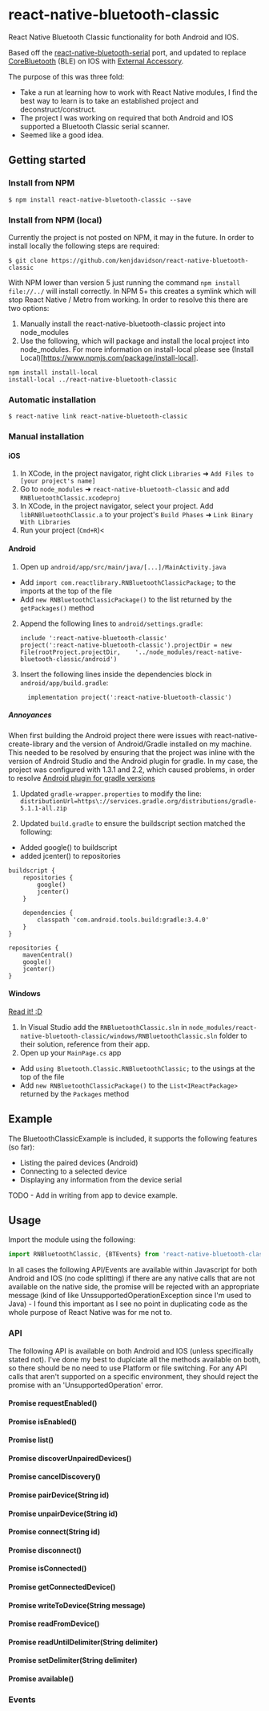 
# react-native-bluetooth-classic

React Native Bluetooth Classic functionality for both Android and IOS.  

Based off the [react-native-bluetooth-serial](https://github.com/rusel1989/react-native-bluetooth-serial) port, and updated to replace [CoreBluetooth](https://developer.apple.com/documentation/corebluetooth) (BLE) on IOS with [External Accessory](https://developer.apple.com/documentation/externalaccessory/eaaccessory).

The purpose of this was three fold:
- Take a run at learning how to work with React Native modules, I find the best way to learn is to take an established project and deconstruct/construct.
- The project I was working on required that both Android and IOS supported a Bluetooth Classic serial scanner.
- Seemed like a good idea.

## Getting started

### Install from NPM

```
$ npm install react-native-bluetooth-classic --save
```

### Install from NPM (local)

Currently the project is not posted on NPM, it may in the future.  In order to install locally the following steps are required:

```
$ git clone https://github.com/kenjdavidson/react-native-bluetooth-classic
```

With NPM lower than version 5 just running the command `npm install file://../` will install correctly.  In NPM 5+ this creates a symlink which will stop React Native / Metro from working.  In order to resolve this there are two options:

1. Manually install the react-native-bluetooth-classic project into node_modules
2. Use the following, which will package and install the local project into node_modules.  For more information on install-local please see (Install Local)[https://www.npmjs.com/package/install-local].

```
npm install install-local
install-local ../react-native-bluetooth-classic
```

### Automatic installation

`$ react-native link react-native-bluetooth-classic`

### Manual installation

#### iOS

1. In XCode, in the project navigator, right click `Libraries` ➜ `Add Files to [your project's name]`
2. Go to `node_modules` ➜ `react-native-bluetooth-classic` and add `RNBluetoothClassic.xcodeproj`
3. In XCode, in the project navigator, select your project. Add `libRNBluetoothClassic.a` to your project's `Build Phases` ➜ `Link Binary With Libraries`
4. Run your project (`Cmd+R`)<

#### Android

1. Open up `android/app/src/main/java/[...]/MainActivity.java`
  - Add `import com.reactlibrary.RNBluetoothClassicPackage;` to the imports at the top of the file
  - Add `new RNBluetoothClassicPackage()` to the list returned by the `getPackages()` method
2. Append the following lines to `android/settings.gradle`:
  	```
  	include ':react-native-bluetooth-classic'
  	project(':react-native-bluetooth-classic').projectDir = new File(rootProject.projectDir, 	'../node_modules/react-native-bluetooth-classic/android')
  	```
3. Insert the following lines inside the dependencies block in `android/app/build.gradle`:
  	```
      implementation project(':react-native-bluetooth-classic')
  	```

##### Annoyances

When first building the Android project there were issues with react-native-create-library and the version of Android/Gradle installed on my machine.  This needed to be resolved by ensuring that the project was inline with the version of Android Studio and the Android plugin for gradle.  In my case, the project was configured with 1.3.1 and 2.2, which caused problems, in order to resolve [Android plugin for gradle versions](https://developer.android.com/studio/releases/gradle-plugin.html)

1. Updated `gradle-wrapper.properties` to modify the line:
`distributionUrl=https\://services.gradle.org/distributions/gradle-5.1.1-all.zip`

2. Updated `build.gradle` to ensure the buildscript section matched the following:
  - Added google() to buildscript
  - added jcenter() to repositories

```
buildscript {
    repositories {
        google()
        jcenter()
    }

    dependencies {
        classpath 'com.android.tools.build:gradle:3.4.0'
    }
}

repositories {
    mavenCentral()
    google()
    jcenter()
}
```

#### Windows
[Read it! :D](https://github.com/ReactWindows/react-native)

1. In Visual Studio add the `RNBluetoothClassic.sln` in `node_modules/react-native-bluetooth-classic/windows/RNBluetoothClassic.sln` folder to their solution, reference from their app.
2. Open up your `MainPage.cs` app
  - Add `using Bluetooth.Classic.RNBluetoothClassic;` to the usings at the top of the file
  - Add `new RNBluetoothClassicPackage()` to the `List<IReactPackage>` returned by the `Packages` method

## Example

The BluetoothClassicExample is included, it supports the following features (so far):

- Listing the paired devices (Android)
- Connecting to a selected device
- Displaying any information from the device serial

TODO - Add in writing from app to device example.

## Usage

Import the module using the following:

```javascript
import RNBluetoothClassic, {BTEvents} from 'react-native-bluetooth-classic';
```

In all cases the following API/Events are available within Javascript for both Android and IOS (no code splitting) if there are any native calls that are not available on the native side, the promise will be rejected with an appropriate message (kind of like UnssupportedOperationException since I'm used to Java) - I found this important as I see no point in duplicating code as the whole purpose of React Native was for me not to.

### API

The following API is available on both Android and IOS (unless specifically stated not).  I've done my best to duplciate all the methods available on both, so there should be no need to use Platform or file switching.  For any API calls that aren't supported on a specific environment, they should reject the promise with an 'UnsupportedOperation' error.

#### Promise requestEnabled()

#### Promise isEnabled()

#### Promise list()

#### Promise discoverUnpairedDevices()

#### Promise cancelDiscovery() 

#### Promise pairDevice(String id) 

#### Promise unpairDevice(String id)

#### Promise connect(String id)

#### Promise disconnect()

#### Promise isConnected()

#### Promise getConnectedDevice()

#### Promise writeToDevice(String message)

#### Promise readFromDevice()

#### Promise readUntilDelimiter(String delimiter)

#### Promise setDelimiter(String delimiter)

#### Promise available()

### Events
  
